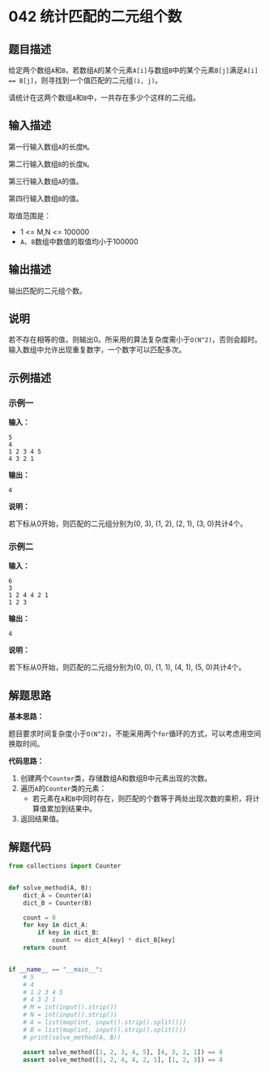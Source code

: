 # 042 统计匹配的二元组个数

## 题目描述

给定两个数组`A`和`B`，若数组`A`的某个元素`A[i]`与数组`B`中的某个元素`B[j]`满足`A[i] == B[j]`，则寻找到一个值匹配的二元组`(i, j)`。

请统计在这两个数组`A`和`B`中，一共存在多少个这样的二元组。

## 输入描述

第一行输入数组`A`的长度`M`。

第二行输入数组`B`的长度`N`。

第三行输入数组`A`的值。

第四行输入数组`B`的值。

取值范围是：
- 1 <= M,N <= 100000
- `A`、`B`数组中数值的取值均小于100000

## 输出描述

输出匹配的二元组个数。

## 说明

若不存在相等的值，则输出0。所采用的算法复杂度需小于`O(N^2)`，否则会超时。输入数组中允许出现重复数字，一个数字可以匹配多次。

## 示例描述

### 示例一

**输入：**
```text
5
4
1 2 3 4 5
4 3 2 1
```

**输出：**
```text
4
```

**说明：**

若下标从0开始，则匹配的二元组分别为(0, 3), (1, 2), (2, 1), (3, 0)共计4个。

### 示例二

**输入：**
```text
6
3
1 2 4 4 2 1
1 2 3
```

**输出：**
```text
4
```

**说明：**

若下标从0开始，则匹配的二元组分别为(0, 0), (1, 1), (4, 1), (5, 0)共计4个。

## 解题思路

**基本思路：**

题目要求时间复杂度小于`O(N^2)`，不能采用两个`for`循环的方式，可以考虑用空间换取时间。

**代码思路：**

1. 创建两个`Counter`类，存储数组A和数组B中元素出现的次数。
2. 遍历`A`的`Counter`类的元素：
    - 若元素在`A`和`B`中同时存在，则匹配的个数等于两处出现次数的乘积，将计算值累加到结果中。
3. 返回结果值。

## 解题代码
```python
from collections import Counter


def solve_method(A, B):
    dict_A = Counter(A)
    dict_B = Counter(B)

    count = 0
    for key in dict_A:
        if key in dict_B:
            count += dict_A[key] * dict_B[key]
    return count


if __name__ == "__main__":
    # 5
    # 4
    # 1 2 3 4 5
    # 4 3 2 1
    # M = int(input().strip())
    # N = int(input().strip())
    # A = list(map(int, input().strip().split()))
    # B = list(map(int, input().strip().split()))
    # print(solve_method(A, B))

    assert solve_method([1, 2, 3, 4, 5], [4, 3, 2, 1]) == 4
    assert solve_method([1, 2, 4, 4, 2, 1], [1, 2, 3]) == 4
```